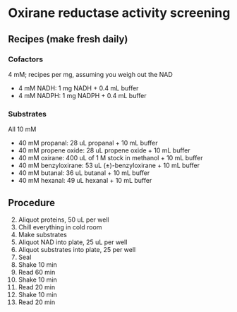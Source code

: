# Oxirane reductase activity screening

## Recipes (make fresh daily)

### Cofactors 

4 mM; recipes per mg, assuming you weigh out the NAD

+ 4 mM NADH: 1 mg NADH + 0.4 mL buffer
+ 4 mM NADPH: 1 mg NADPH + 0.4 mL buffer

### Substrates 

All 10 mM

+ 40 mM propanal: 28 uL propanal + 10 mL buffer 
+ 40 mM propene oxide: 28 uL propene oxide + 10 mL buffer
+ 40 mM oxirane: 400 uL of 1 M stock in methanol + 10 mL buffer
+ 40 mM benzyloxirane: 53 uL (±)-benzyloxirane + 10 mL buffer 
+ 40 mM butanal: 36 uL butanal + 10 mL buffer 
+ 40 mM hexanal: 49 uL hexanal + 10 mL buffer

## Procedure

2. Aliquot proteins, 50 uL per well 
3. Chill everything in cold room
4. Make substrates 
1. Aliquot NAD into plate, 25 uL per well 
2. Aliquot substrates into plate, 25 per well 
3. Seal 
4. Shake 10 min
5. Read 60 min
6. Shake 10 min
7. Read 20 min
8. Shake 10 min
9. Read 20 min
